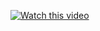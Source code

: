 [![Watch this video](https://img.youtube.com/vi/J2-TIB7u0yI/0.jpg)](https://www.youtube.com/watch?v=J2-TIB7u0yI)
